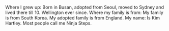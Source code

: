 Where I grew up: Born in Busan, adopted from Seoul, moved to Sydney and lived there till 10. Wellington ever since.
Where my family is from: My family is from South Korea. My adopted family is from England.
My name: Is Kim Hartley. Most people call me Ninja Steps.